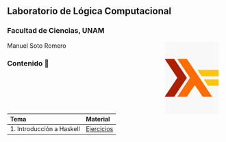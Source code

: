 ## Laboratorio de Lógica Computacional
### Facultad de Ciencias, UNAM

<img src="imagenes/logo.jpeg" align="right" width="25%" hspace="10">

Manuel Soto Romero   

### Contenido :date:

| Tema                                                     | Material                                        |
| :------------------------------------------------------- | :-------                                        |
| 1. Introducción a Haskell                                | [Ejercicios](laboratorio01/Ejercicios01.hs)     |
